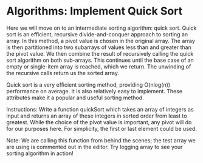 # Algorithms: Implement Quick Sort


Here we will move on to an intermediate sorting algorithm: quick sort. Quick sort is an efficient, recursive divide-and-conquer approach to sorting an array. 
In this method, a pivot value is chosen in the original array. The array is then partitioned into two subarrays of values less than and greater than the pivot value. 
We then combine the result of recursively calling the quick sort algorithm on both sub-arrays. This continues until the base case of an empty 
or single-item array is reached, which we return. The unwinding of the recursive calls return us the sorted array.

Quick sort is a very efficient sorting method, providing O(nlog(n)) performance on average. 
It is also relatively easy to implement. These attributes make it a popular and useful sorting method.

Instructions: Write a function quickSort which takes an array of integers as input and returns an array of these integers 
in sorted order from least to greatest. While the choice of the pivot value is important, any pivot will do for our purposes here. 
For simplicity, the first or last element could be used.

Note:
We are calling this function from behind the scenes; the test array we are using is commented out in the editor. 
Try logging array to see your sorting algorithm in action!

